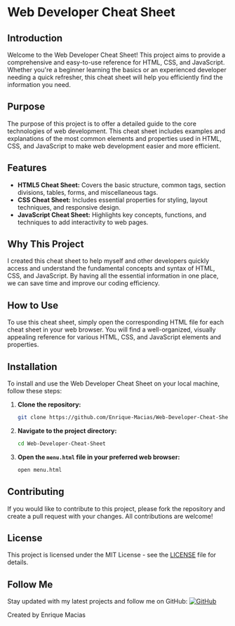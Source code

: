 # Web Developer Cheat Sheet

## Introduction
Welcome to the Web Developer Cheat Sheet! This project aims to provide a comprehensive and easy-to-use reference for HTML, CSS, and JavaScript. Whether you're a beginner learning the basics or an experienced developer needing a quick refresher, this cheat sheet will help you efficiently find the information you need.

## Purpose
The purpose of this project is to offer a detailed guide to the core technologies of web development. This cheat sheet includes examples and explanations of the most common elements and properties used in HTML, CSS, and JavaScript to make web development easier and more efficient.

## Features
- **HTML5 Cheat Sheet:** Covers the basic structure, common tags, section divisions, tables, forms, and miscellaneous tags.
- **CSS Cheat Sheet:** Includes essential properties for styling, layout techniques, and responsive design.
- **JavaScript Cheat Sheet:** Highlights key concepts, functions, and techniques to add interactivity to web pages.

## Why This Project
I created this cheat sheet to help myself and other developers quickly access and understand the fundamental concepts and syntax of HTML, CSS, and JavaScript. By having all the essential information in one place, we can save time and improve our coding efficiency.

## How to Use
To use this cheat sheet, simply open the corresponding HTML file for each cheat sheet in your web browser. You will find a well-organized, visually appealing reference for various HTML, CSS, and JavaScript elements and properties.

## Installation
To install and use the Web Developer Cheat Sheet on your local machine, follow these steps:

1. **Clone the repository:**
    ```bash
    git clone https://github.com/Enrique-Macias/Web-Developer-Cheat-Sheet.git
    ```

2. **Navigate to the project directory:**
    ```bash
    cd Web-Developer-Cheat-Sheet
    ```

3. **Open the `menu.html` file in your preferred web browser:**
    ```bash
    open menu.html
    ```

## Contributing
If you would like to contribute to this project, please fork the repository and create a pull request with your changes. All contributions are welcome!

## License
This project is licensed under the MIT License - see the [LICENSE](LICENSE) file for details.

## Follow Me
Stay updated with my latest projects and follow me on GitHub:
[![GitHub](https://img.shields.io/github/followers/Enrique-Macias?style=social)](https://github.com/Enrique-Macias)

Created by Enrique Macias
